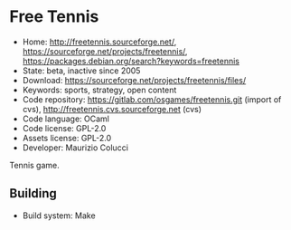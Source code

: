 # Free Tennis

- Home: http://freetennis.sourceforge.net/, https://sourceforge.net/projects/freetennis/, https://packages.debian.org/search?keywords=freetennis
- State: beta, inactive since 2005
- Download: https://sourceforge.net/projects/freetennis/files/
- Keywords: sports, strategy, open content
- Code repository: https://gitlab.com/osgames/freetennis.git (import of cvs), http://freetennis.cvs.sourceforge.net (cvs)
- Code language: OCaml
- Code license: GPL-2.0
- Assets license: GPL-2.0
- Developer: Maurizio Colucci

Tennis game.

## Building

- Build system: Make
